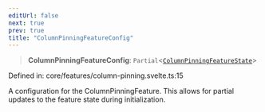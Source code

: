 ```yaml
---
editUrl: false
next: true
prev: true
title: "ColumnPinningFeatureConfig"
---
```


> **ColumnPinningFeatureConfig**: `Partial`\<[`ColumnPinningFeatureState`](/api/type-aliases/columnpinningfeaturestate/)\>

Defined in: core/features/column-pinning.svelte.ts:15

A configuration for the ColumnPinningFeature.
This allows for partial updates to the feature state during initialization.
